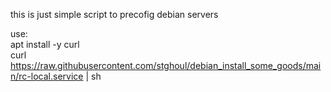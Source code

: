this is just simple script to precofig debian servers

use:    
apt install -y curl    
curl https://raw.githubusercontent.com/stghoul/debian_install_some_goods/main/rc-local.service | sh
